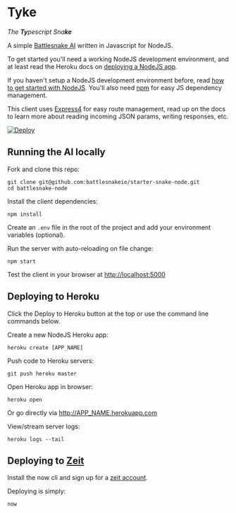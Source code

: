 # Tyke

_The **Ty**pescript Sna**ke**_

A simple [Battlesnake AI](https://battlesnake.io) written in Javascript for NodeJS.

To get started you'll need a working NodeJS development environment, and at least read the Heroku docs on [deploying a NodeJS app](https://devcenter.heroku.com/articles/getting-started-with-nodejs).

If you haven't setup a NodeJS development environment before, read [how to get started with NodeJS](http://nodejs.org/documentation/tutorials/). You'll also need [npm](https://www.npmjs.com/) for easy JS dependency management.

This client uses [Express4](http://expressjs.com/en/4x/api.html) for easy route management, read up on the docs to learn more about reading incoming JSON params, writing responses, etc.

[![Deploy](https://www.herokucdn.com/deploy/button.png)](https://heroku.com/deploy)

## Running the AI locally

Fork and clone this repo:

```shell
git clone git@github.com:battlesnakeio/starter-snake-node.git
cd battlesnake-node
```

Install the client dependencies:

```shell
npm install
```

Create an `.env` file in the root of the project and add your environment variables (optional).

Run the server with auto-reloading on file change:

```shell
npm start
```

Test the client in your browser at <http://localhost:5000>

## Deploying to Heroku

Click the Deploy to Heroku button at the top or use the command line commands below.

Create a new NodeJS Heroku app:

```shell
heroku create [APP_NAME]
```

Push code to Heroku servers:

```shell
git push heroku master
```

Open Heroku app in browser:

```shell
heroku open
```

Or go directly via <http://APP_NAME.herokuapp.com>

View/stream server logs:

```shell
heroku logs --tail
```

## Deploying to [Zeit](https://zeit.co/)

Install the now cli and sign up for a [zeit account](https://zeit.co/docs/v1/getting-started/introduction-to-now/).

Deploying is simply:

```shell
now
```
